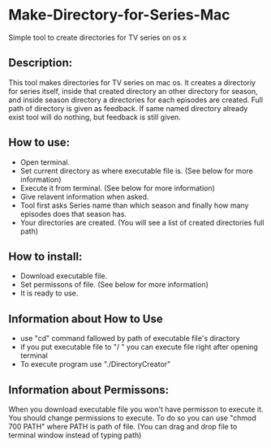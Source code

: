 # Make-Directory-for-Series-Mac
Simple tool to create directories for TV series on os x

Description:
------------
This tool makes directories for TV series on mac os. It creates a directoriy for series itself, inside that created directory an other directory for season, and inside season directory a directories for each episodes are created. Full path of directory is given as feedback. If same named directory already exist tool will do nothing, but feedback is still given.

How to use:
-----------
* Open terminal.
* Set current directory as where executable file is. (See below for more information)
* Execute it from terminal. (See below for more information)
* Give relavent information when asked.
* Tool first asks Series name than which season and finally how many episodes does that season has.
* Your directories are created. (You will see a list of created directories full path)

How to install:
---------------
* Download executable file.
* Set permissons of file. (See below for more information)
* It is ready to use.

Information about How to Use
----------------------------
* use "cd" command fallowed by path of executable file's diractory
* if you put executable file to "/ " you can execute file right after opening terminal
* To execute program use "./DirectoryCreator"

Information about Permissons:
-----------------------------
When you download executable file you won't have permisson to execute it. You should change permissions to execute. To do so you can use "chmod 700 PATH" where PATH is path of file. (You can drag and drop file to terminal window instead of typing path)
